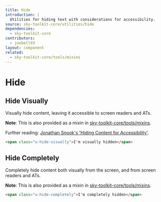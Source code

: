 ```yaml
---
title: Hide
introduction: |
  Utilities for hiding text with considerations for accessibility.
source: sky-toolkit-core/utilities/hide
dependencies:
  - sky-toolkit-core
contributors:
  - joebell93
layout: component
related:
  - sky-toolkit-core/tools/mixins 
---
```


# Hide

## Hide Visually

Visually hide content, leaving it accessible to screen readers and ATs.

**Note**: This is also provided as a mixin in [sky-toolkit-core/tools/mixins](../../utilities/_hide.scss).

Further reading: [Jonathan Snook's 'Hiding Content for Accessibility'](http://snook.ca/archives/html_and_css/hiding-content-for-accessibility).

```html
<span class="u-hide-visually">I'm visually hidden</span>
```

## Hide Completely

Completely hide content both visually from the screen, and from screen readers
and ATs.

**Note**: This is also provided as a mixin in [sky-toolkit-core/tools/mixins](../../utilities/_hide.scss).

```html
<span class="u-hide-completely">I'm completely hidden</span>
```
